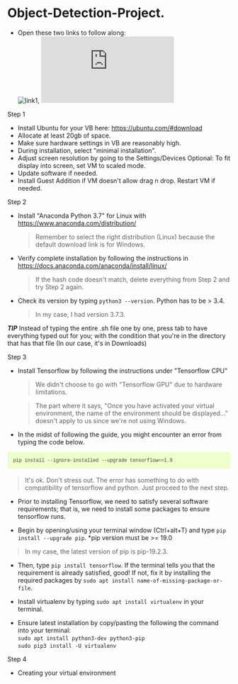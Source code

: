 # Object-Detection-Project. 
- Open these two links to follow along: <br/>
![link1](https://www.tensorflow.org/install/pip), ![link2](https://tensorflow-object-detection-api-tutorial.readthedocs.io/en/latest/install.html#general-remarks) 

Step 1 
- Install Ubuntu for your VB here: https://ubuntu.com/#download
- Allocate at least 20gb of space.
- Make sure hardware settings in VB are reasonably high.
- During installation, select "minimal installation".
- Adjust screen resolution by going to the Settings/Devices
  Optional: To fit display into screen, set VM to scaled mode.
- Update software if needed.
- Install Guest Addition if VM doesn't allow drag n drop. Restart VM if needed.
  
 Step 2
 - Install "Anaconda Python 3.7" for Linux with https://www.anaconda.com/distribution/
   > Remember to select the right distribution (Linux) because the default download link is for Windows.
 - Verify complete installation by following the instructions in https://docs.anaconda.com/anaconda/install/linux/
   > If the hash code doesn't match, delete everything from Step 2 and try Step 2 again.
 - Check its version by typing `python3 --version`. Python has to be > 3.4.
   > In my case, I had version 3.7.3.
 
***TIP*** 
Instead of typing the entire .sh file one by one, press tab to have everything typed out for you; with the condition that you're in the directory that has that file (In our case, it's in Downloads)

 Step 3
 - Install Tensorflow by following the instructions under "Tensorflow CPU"
   > We didn't choose to go with "Tensorflow GPU" due to hardware limitations.
   
   > The part where it says, "Once you have activated your virtual environment, the name of the environment should be displayed..." doesn't apply to us since we're not using Windows.
 
 - In the midst of  following the guide, you might encounter an error from typing the code below.
 
 ![screenshot_1](sc1.png)
 
 > It's ok. Don't stress out. The error has something to do with compatibility of tensorflow and python. Just proceed to the next step.
 
 - Prior to installing Tensorflow, we need to satisfy several software requirements; that is, we need to install some packages to ensure tensorflow runs.
 
 - Begin by opening/using your terminal window (Ctrl+alt+T) and type `pip install --upgrade pip`. *pip version must be >= 19.0
 > In my case, the latest version of pip is pip-19.2.3. 
 
 - Then, type `pip install tensorflow`. If the terminal tells you that the requirement is already satisfied, good! If not, fix it by installing the required packages by `sudo apt install name-of-missing-package-or-file`.
 
 - Install virtualenv by typing `sudo apt install virtualenv` in your terminal.
 
 - Ensure latest installation by copy/pasting the following the command into your terminal: <br/>
  `sudo apt install python3-dev python3-pip` <br/>
  `sudo pip3 install -U virtualenv` <br/>
  
  Step 4
  - Creating your virtual environment
  
  

   
 
 
 
 
 
 
 
 
 
 
 
   
